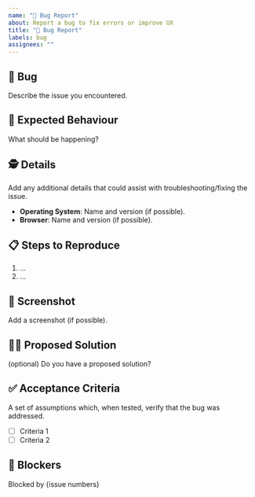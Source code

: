 ```yaml
---
name: "🐛 Bug Report"
about: Report a bug to fix errors or improve UX
title: "🐛 Bug Report"
labels: bug
assignees: ""
---
```


## 🐛 Bug

Describe the issue you encountered.

## 🦋 Expected Behaviour

What should be happening?

## 🕵️ Details

Add any additional details that could assist with troubleshooting/fixing the issue.

- **Operating System**: Name and version (if possible).
- **Browser**: Name and version (if possible).

## 📋 Steps to Reproduce

1. ...
2. ...

## 📸 Screenshot

Add a screenshot (if possible).

## 🙋‍♀️ Proposed Solution

(optional) Do you have a proposed solution?

## ✅ Acceptance Criteria

A set of assumptions which, when tested, verify that the bug was addressed.

- [ ] Criteria 1
- [ ] Criteria 2

## 🛑 Blockers

Blocked by {issue numbers}
